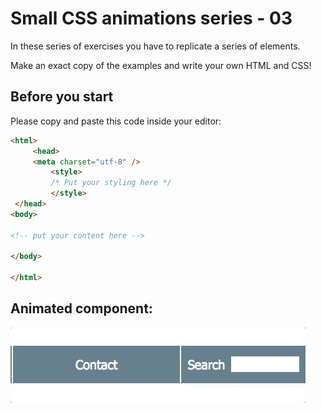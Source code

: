 # Small CSS animations series - 03

In these series of exercises you have to replicate a series of elements.

Make an exact copy of the examples and write your own HTML and CSS!

## Before you start

Please copy and paste this code inside your editor:

```html
<html>
     <head>
     <meta charset="utf-8" />
         <style>
         /* Put your styling here */
         </style>
 </head>
<body>

<!-- put your content here -->

</body>

</html>
```

## Animated component:

![](./resources/03search.gif)
